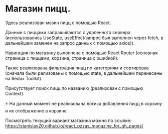 # Магазин пицц.

Здесь реализован мазин пицц с помощью React.

Данные с пиццами запрашиваются с удаленного сервера (использовались UseState, useEffect(запрос был выполнен через fetch, в дальнейшем заменен на запрос данных с помощью axios)).

Навигация по магазину выполнена с помощью React Router (основная страница с пиццами, корзина, страница с ошибкой).

Также реализована фильтрация пицц по категориям и сортировка (сначала были рализованы с помощью state, в дальнейшем перенесены на Redux Toolkit).

Присутствует поиск пицц по названию (реализован с помощью Context).

⚡ На данный момент не реализована логика добавления пицц в корзину и их отображение в корзине

Посмотреть текущий вариант магазина можно по ссылке: https://stanislav20.github.io/react_pzzas_magazine_for_gh_pages/
